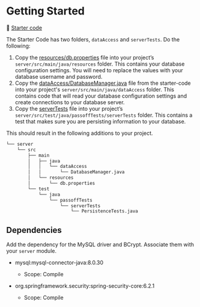 # Getting Started

📁 [Starter code](starter-code)

The Starter Code has two folders, `dataAccess` and `serverTests`. Do the following:

1. Copy the [resources/db.properties](starter-code/resources/db.properties) file into your project’s `server/src/main/java/resources` folder. This contains your database configuration settings. You will need to replace the values with your database username and password.
1. Copy the [dataAccess/DatabaseManager.java](starter-code/dataAccess/DatabaseManager.java) file from the starter-code into your project's `server/src/main/java/dataAccess` folder. This contains code that will read your database configuration settings and create connections to your database server.
1. Copy the [serverTests](starter-code/serverTests/PersistenceTests.java) file into your project’s `server/src/test/java/passoffTests/serverTests` folder. This contains a test that makes sure you are persisting information to your database.

This should result in the following additions to your project.

```txt
└── server
    └── src
        ├── main
        │   ├── java
        │   │   └── dataAccess
        │   │       └── DatabaseManager.java
        │   └── resources
        │       └── db.properties
        └── test
            └── java
                └── passoffTests
                    └── serverTests
                        └── PersistenceTests.java
```

## Dependencies

Add the dependency for the MySQL driver and BCrypt. Associate them with your `server` module.

- mysql:mysql-connector-java:8.0.30

  - Scope: Compile

- org.springframework.security:spring-security-core:6.2.1

  - Scope: Compile
